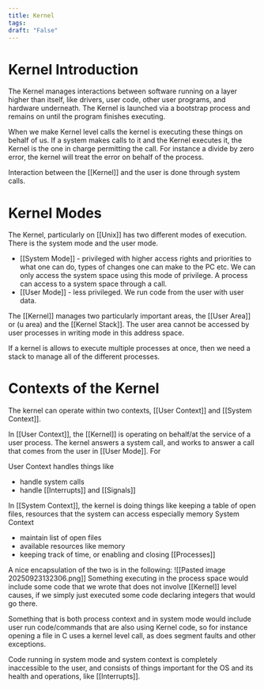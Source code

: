```yaml
---
title: Kernel
tags:
draft: "False"
---
```

# Kernel Introduction
The Kernel manages interactions between software running on a layer higher than itself, like drivers, user code, other user programs, and hardware underneath. The Kernel is launched via a bootstrap process and remains on until the program finishes executing. 

When we make Kernel level calls the kernel is executing these things on behalf of us. If a system makes calls to it and the Kernel executes it, the Kernel is the one in charge permitting the call. For instance a divide by zero error, the kernel will treat the error on behalf of the process. 

Interaction between the [[Kernel]] and the user is done through system calls. 

# Kernel Modes
The Kernel, particularly on [[Unix]] has two different modes of execution. There is the system mode and the user mode.
* [[System Mode]] - privileged with higher access rights and priorities to what one can do, types of changes one can make to the PC etc. We can only access the system space using this mode of privilege. A process can access to a system space through a call. 
* [[User Mode]] - less privileged. We run code from the user with user data. 

The [[Kernel]] manages two particularly important areas, the [[User Area]] or (u area) and the [[Kernel Stack]]. The user area cannot be accessed by user processes in writing mode in this address space. 

If a kernel is allows to execute multiple processes at once, then we need a stack to manage all of the different processes. 
# Contexts of the Kernel
The kernel can operate within two contexts, [[User Context]] and [[System Context]]. 

In [[User Context]], the [[Kernel]] is operating on behalf/at the service of a user process. The kernel answers a system call, and works to answer a call that comes from the user in [[User Mode]]. For 

User Context handles things like
* handle system calls
* handle [[Interrupts]] and [[Signals]] 

In [[System Context]], the kernel is doing things like keeping a table of open files, resources that the system can access especially memory
System Context
* maintain list of open files
* available resources like memory
*  keeping track of time, or enabling and closing [[Processes]]

A nice encapsulation of the two is in the following:
![[Pasted image 20250923132306.png]]
Something executing in the process space would include some code that we wrote that does not involve [[Kernel]] level causes, if we simply just executed some code declaring integers that would go there.

Something that is both process context and in system mode would include user run code/commands that are also using Kernel code, so for instance opening a file in C uses a kernel level call, as does segment faults and other exceptions. 

Code running in system mode and system context is completely inaccessible to the user, and consists of things important for the OS and its health and operations, like [[Interrupts]]. 